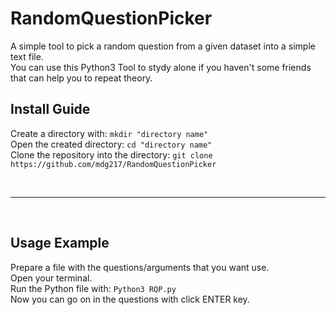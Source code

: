 # RandomQuestionPicker
A simple tool to pick a random question from a given dataset into a simple text file.<br>
You can use this Python3 Tool to stydy alone if you haven't some friends that can help you to repeat theory.


<h2>Install Guide</h2>
<p>
  Create a directory with: <code>mkdir "directory name"</code><br>
  Open the created directory: <code>cd "directory name"</code><br>
  Clone the repository into the directory: <code>git clone https://github.com/mdg217/RandomQuestionPicker</code><br>
</p>
<br>
<hr>
<br>
<h2>Usage Example</h2>
<p>
  Prepare a file with the questions/arguments that you want use.<br>
  Open your terminal.<br>
  Run the Python file with: <code>Python3 RQP.py</code><br>
  Now you can go on in the questions with click ENTER key.
</p>  
